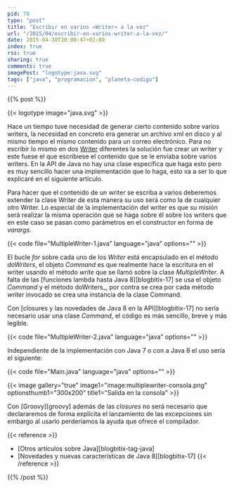 ```yaml
---
pid: 78
type: "post"
title: "Escribir en varios «Writer» a la vez"
url: "/2015/04/escribir-en-varios-writer-a-la-vez/"
date: 2015-04-30T20:00:47+02:00
index: true
rss: true
sharing: true
comments: true
imagePost: "logotype:java.svg"
tags: ["java", "programacion", "planeta-codigo"]
---
```


{{% post %}}

{{< logotype image="java.svg" >}}

Hace un tiempo tuve necesidad de generar cierto contenido sobre varios writers, la necesidad en concreto era generar un archivo xml en disco y al mismo tiempo el mismo contenido para un correo electrónico. Para no escribir lo mismo en dos [Writer](javadoc8:java/io/Writer.html) diferentes la solución fue crear un writer y este fuese el que escribiese el contenido que se le enviaba sobre varios writers. En la API de Java no hay una clase específica que haga esto pero es muy sencillo hacer una implementación que lo haga, esto va a ser lo que explicaré en el siguiente artículo.

Para hacer que el contenido de un writer se escriba a varios deberemos extender la clase Writer de esta manera su uso será como la de cualquier otro Writer. Lo especial de la implementación del writer es que su misión será realizar la misma operación que se haga sobre él sobre los writers que en este caso se pasan como parámetros en el constructor en forma de _varargs_.

{{< code file="MultipleWriter-1.java" language="java" options="" >}}

El bucle _for_ sobre cada uno de los _Writer_ está encapsulado en el método _doWriters_, el objeto _Command_ es que realmente hace la escritura en el writer usando el método _write_ que se llamó sobre la clase _MultipleWriter_. A falta de las [funciones lambda hasta Java 8][blogbitix-17] se usa el objeto _Command_ y el método doWriters_, por contra se crea por cada método _writer_ invocado se crea una instancia de la clase Command.

Con [closures y las novedades de Java 8 en la API][blogbitix-17] no sería necesario usar una clase _Command_, el código es más sencillo, breve y más legible.

{{< code file="MultipleWriter-2.java" language="java" options="" >}}

Independiente de la implementación con Java 7 o con a Java 8 el uso sería el siguiente:

{{< code file="Main.java" language="java" options="" >}}

{{< image
    gallery="true"
    image1="image:multiplewriter-consola.png" optionsthumb1="300x200" title1="Salida en la consola" >}}

Con [Groovy][groovy] además de las _closures_ no será necesario que declararemos de forma explícita el lanzamiento de las excepciones sin embargo al usarlo perderíamos la ayuda que ofrece el compilador.

{{< reference >}}
* [Otros artículos sobre Java][blogbitix-tag-java]
* [Novedades y nuevas características de Java 8][blogbitix-17]
{{< /reference >}}

{{% /post %}}
